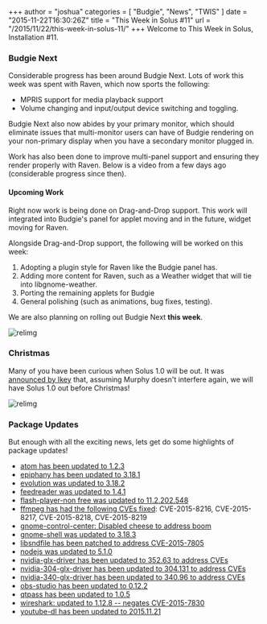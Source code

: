 +++
author = "joshua"
categories = [
"Budgie",
"News",
"TWIS"
]
date =  "2015-11-22T16:30:26Z"
title = "This Week in Solus #11"
url = "/2015/11/22/this-week-in-solus-11/"
+++ 
Welcome to This Week in Solus, Installation #11. 

### Budgie Next

Considerable progress has been around Budgie Next. Lots of work this week was spent with Raven, which now sports the following:

- MPRIS support for media playback support
- Volume changing and input/output device switching and toggling.

Budgie Next also now abides by your primary monitor, which should eliminate issues that multi-monitor users can have of Budgie rendering on your non-primary display when you have a secondary monitor plugged in.
      
Work has also been done to improve multi-panel support and ensuring they render properly with Raven. Below is a video from a few days ago (considerable progress since then).

#### Upcoming Work

Right now work is being done on Drag-and-Drop support. This work will integrated into Budgie's panel for applet moving and in the future, widget moving for Raven.
      
Alongside Drag-and-Drop support, the following will be worked on this week:

1. Adopting a plugin style for Raven like the Budgie panel has.
2. Adding more content for Raven, such as a Weather widget that will tie into libgnome-weather.
3. Porting the remaining applets for Budgie
4. General polishing (such as animations, bug fixes, testing).

We are also planning on rolling out Budgie Next **this week**.

![relimg](http://i.giphy.com/GCLlQnV7wzKLu.gif)
### Christmas

Many of you have been curious when Solus 1.0 will be out. It was [announced by Ikey](https://plus.google.com/u/0/+Solus-Project/posts/H5U2u4hzaKd) that, assuming Murphy doesn't interfere again, we will have Solus 1.0 out before Christmas!

![relimg](http://i.giphy.com/WWBtctfyG5ykE.gif)
### Package Updates

But enough with all the exciting news, lets get do some highlights of package updates!

- [atom has been updated to 1.2.3](https://git.solus-project.com/packages/atom/commit/?id=1a2d6df47cc53d9cfe9ff8ef7928dd1c2a90be22)        
- [epiphany has been updated to 3.18.1](https://git.solus-project.com/packages/epiphany/commit/?id=8df930fc875456887eec51981f47de3f86a42dfe)        
- [evolution was updated to 3.18.2](https://git.solus-project.com/packages/evolution/commit/?id=f175a43051f9ad1742a3736712f9dba3f913dad5)        
- [feedreader was updated to 1.4.1](https://git.solus-project.com/packages/feedreader/commit/?id=af443d73d712361ee796a6c3e5499bea49a50588)        
- [flash-player-non free was updated to 11.2.202.548](https://git.solus-project.com/packages/flash-player-nonfree/commit/?id=a6757987349d28db1116a2a9752de06753d1e4e9)        
- [ffmpeg has had the following CVEs fixed](https://git.solus-project.com/packages/ffmpeg/commit/?id=eb44dbacbef2e14358ed11ba0e8749eb76bfb950): CVE-2015-8216, CVE-2015-8217, CVE-2015-8218, CVE-2015-8219
- [gnome-control-center: Disabled cheese to address boom](https://git.solus-project.com/packages/gnome-control-center/commit/?id=97d980d018d241df07214fa38bd0375a29e1456e)        
- [gnome-shell was updated to 3.18.3](https://git.solus-project.com/packages/gnome-shell/commit/?id=75ec3c9230fbea3f7438daed314c213557864706)        
- [libsndfile has been patched to address CVE-2015-7805](https://git.solus-project.com/packages/libsndfile/commit/?id=5f1e81fc541ba19d290e821ce157dcda87a2b527)        
- [nodejs was updated to 5.1.0](https://git.solus-project.com/packages/nodejs/commit/?id=40445041af486c7620f9370fac28f35a359abb14)        
- [nvidia-glx-driver has been updated to 352.63 to address CVEs](https://git.solus-project.com/packages/nvidia-glx-driver/commit/?id=a2c3da5ffbcee53573f3737e095dea55281537cd)        
- [nvidia-304-glx-driver has been updated to 304.131 to address CVEs](https://git.solus-project.com/packages/nvidia-304-glx-driver/commit/?id=ae3b095c929646f10a4d2e4ecb51f3b0107bfc41)        
- [nvidia-340-glx-driver has been updated to 340.96 to address CVEs](https://git.solus-project.com/packages/nvidia-340-glx-driver/commit/?id=a12c9183db0b5f3c1a8e96d82fcc6d480a0ec6dc)        
- [obs-studio has been updated to 0.12.2](https://git.solus-project.com/packages/obs-studio/commit/?id=d46d6ee29681b3c8d1a40231e69b0fcb61a6e699)        
- [qtpass has been updated to 1.0.5](https://git.solus-project.com/packages/qtpass/commit/?id=d8ef37402d8a5d15d7e2bb5995f5a8aca0dcb71c)        
- [wireshark: updated to 1.12.8 -- negates CVE-2015-7830](https://git.solus-project.com/packages/wireshark/commit/?id=60d22d14ef337959b162e4d5193a352c6cfba4cc)        
- [youtube-dl has been updated to 2015.11.21](https://git.solus-project.com/packages/youtube-dl/commit/?id=aad3dda0c1b378fca198a120083e79bed1765fef)